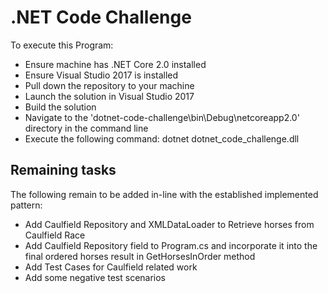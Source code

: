 # .NET Code Challenge

To execute this Program:

* Ensure machine has .NET Core 2.0 installed
* Ensure Visual Studio 2017 is installed
* Pull down the repository to your machine
* Launch the solution in Visual Studio 2017
* Build the solution
* Navigate to the 'dotnet-code-challenge\bin\Debug\netcoreapp2.0' directory in the command line
* Execute the following command: dotnet dotnet_code_challenge.dll 

## Remaining tasks

The following remain to be added in-line with the established implemented pattern:

* Add Caulfield Repository and XMLDataLoader to Retrieve horses from Caulfield Race
* Add Caulfield Repository field to Program.cs and incorporate it into the final ordered horses result in GetHorsesInOrder method
* Add Test Cases for Caulfield related work
* Add some negative test scenarios